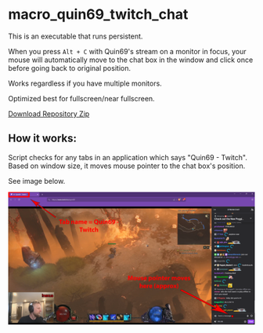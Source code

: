 # macro_quin69_twitch_chat

This is an executable that runs persistent. 

When you press `Alt + C` with Quin69's stream on a monitor in focus, your mouse will automatically move to the chat box in the window and click once before going back to original position.

Works regardless if you have multiple monitors. 

Optimized best for fullscreen/near fullscreen.

[Download Repository Zip](https://github.com/Ivareh/macro_quin69_twitch_chat/archive/main.zip)


## How it works:

Script checks for any tabs in an application which says "Quin69 - Twitch". Based on window size, it moves mouse pointer to the chat box's position.  

See image below.



![Visual guide](img1.png)  
